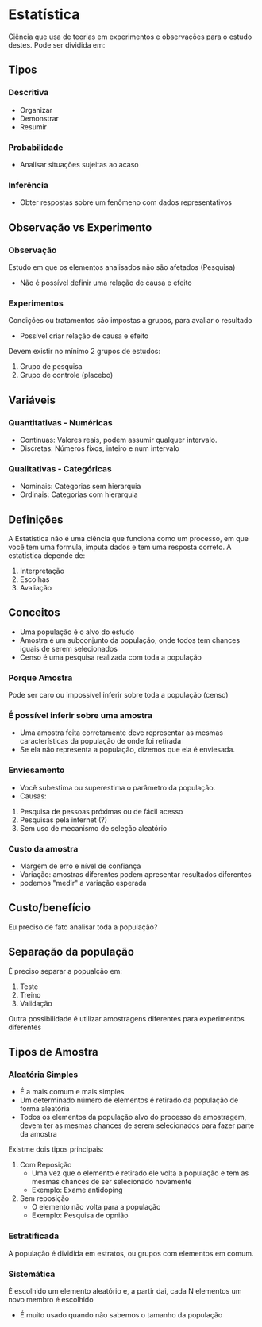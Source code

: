 # Estatística

Ciência que usa de teorias em experimentos e observações para o estudo destes. Pode ser dividida em:

## Tipos

### Descritiva

- Organizar
- Demonstrar
- Resumir

### Probabilidade

- Analisar situações sujeitas ao acaso

### Inferência

- Obter respostas sobre um fenômeno com dados representativos

## Observação vs Experimento

### Observação

Estudo em que os elementos analisados não são afetados (Pesquisa)

- Não é possível definir uma relação de causa e efeito

### Experimentos

Condições ou tratamentos são impostas a grupos, para avaliar o resultado

- Possível criar relação de causa e efeito

Devem existir no mínimo 2 grupos de estudos:

1. Grupo de pesquisa
2. Grupo de controle (placebo)

## Variáveis

### Quantitativas - Numéricas

- Contínuas: Valores reais, podem assumir qualquer intervalo.
- Discretas: Números fíxos, inteiro e num intervalo

### Qualitativas - Categóricas

- Nominais: Categorias sem hierarquia
- Ordinais: Categorias com hierarquia

## Definições

A Estatistica não é uma ciência que funciona como um processo, em que você tem uma formula, imputa dados e tem uma resposta correto. A estatistica depende de:

1. Interpretação
2. Escolhas
3. Avaliação

## Conceitos

- Uma população é o alvo do estudo
- Amostra é um subconjunto da população, onde todos tem chances iguais de serem selecionados
- Censo é uma pesquisa realizada com toda a população

### Porque Amostra

Pode ser caro ou impossível inferir sobre toda a população (censo)

### É possível inferir sobre uma amostra

- Uma amostra feita corretamente deve representar as mesmas características da população de onde foi retirada
- Se ela não representa a população, dizemos que ela é enviesada.

### Enviesamento

- Você subestima ou superestima o parâmetro da população.
- Causas:

1. Pesquisa de pessoas próximas ou de fácil acesso
2. Pesquisas pela internet (?)
3. Sem uso de mecanismo de seleção aleatório

### Custo da amostra

- Margem de erro e nível de confiança
- Variação: amostras diferentes podem apresentar resultados diferentes
- podemos "medir" a variação esperada

## Custo/benefício

Eu preciso de fato analisar toda a população?

## Separação da população

É preciso separar a popualção em:

1. Teste
2. Treino
3. Validação

Outra possibilidade é utilizar amostragens diferentes para experimentos diferentes

## Tipos de Amostra

### Aleatória Simples

- É a mais comum e mais simples
- Um determinado número de elementos é retirado da população de forma aleatória
- Todos os elementos da população alvo do processo de amostragem, devem ter as mesmas chances de serem selecionados para fazer parte da amostra

Existme dois tipos principais:

1. Com Reposição
    - Uma vez que o elemento é retirado ele volta a população e tem as mesmas chances de ser selecionado novamente
    - Exemplo: Exame antidoping
2. Sem reposição
    - O elemento não volta para a população
    - Exemplo: Pesquisa de opnião

### Estratificada

A população é dividida em estratos, ou grupos com elementos em comum.

### Sistemática

É escolhido um elemento aleatório e, a partir dai, cada N elementos um novo membro é escolhido

- É muito usado quando não sabemos o tamanho da população